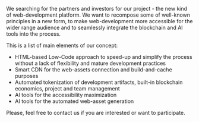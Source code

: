 We searching for the partners and investors for our project - the new kind of web-development platform. We want to recompose some of well-known principles in a new form, to make web-development more accessible for the wider range audience and to seamlessly integrate the blockchain and AI tools into the process.

This is a list of main elements of our concept:
- HTML-based Low-Code approach to speed-up and simplify the process without a lack of flexibility and mature development practices
- Smart CDN for the web-assets connection and build-and-cache purposes
- Automated tokenization of development artifacts, built-in blockchain economics, project and team management
- AI tools for the accessibility maximization
- AI tools for the automated web-asset generation

Please, feel free to contact us if you are interested or want to participate.